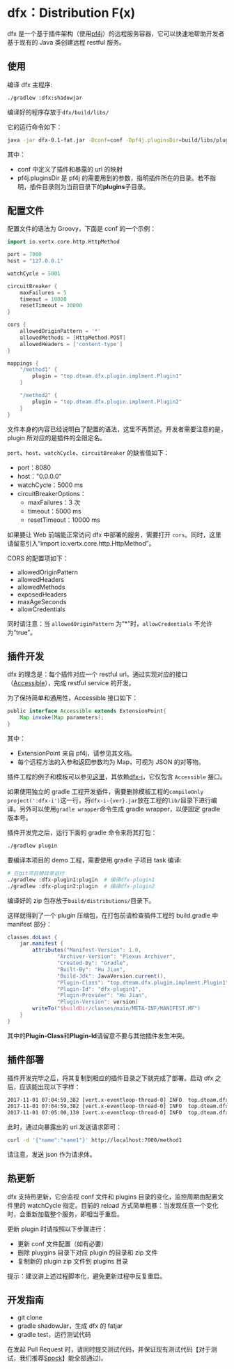 # dfx：Distribution F(x)

dfx 是一个基于插件架构（使用[pf4j](https://github.com/decebals/pf4j)）的远程服务容器，它可以快速地帮助开发者基于现有的 Java 类创建远程 restful 服务。

## 使用

编译 dfx 主程序:

```sh
./gradlew :dfx:shadowjar
```

编译好的程序存放于`dfx/build/libs/`

它的运行命令如下：

```sh
java -jar dfx-0.1-fat.jar -Dconf=conf -Dpf4j.pluginsDir=build/libs/plugins
```

其中：

- conf 中定义了插件和暴露的 url 的映射
- pf4j.pluginsDir 是 pf4j 的需要用到的参数，指明插件所在的目录。若不指明，插件目录则为当前目录下的**plugins**子目录。

## 配置文件

配置文件的语法为 Groovy，下面是 conf 的一个示例：

```groovy
import io.vertx.core.http.HttpMethod

port = 7000
host = "127.0.0.1"

watchCycle = 5001

circuitBreaker {
    maxFailures = 5
    timeout = 10000
    resetTimeout = 30000
}

cors {
    allowedOriginPattern = '*'
    allowedMethods = [HttpMethod.POST]
    allowedHeaders = ['content-type']
}

mappings {
    "/method1" {
        plugin = "top.dteam.dfx.plugin.implment.Plugin1"
    }

    "/method2" {
        plugin = "top.dteam.dfx.plugin.implment.Plugin2"
    }
}
```

文件本身的内容已经说明白了配置的语法，这里不再赘述。开发者需要注意的是，plugin 所对应的是插件的全限定名。

`port`、`host`、`watchCycle`、`circuitBreaker` 的缺省值如下：

- port：8080
- host："0.0.0.0"
- watchCycle：5000 ms
- circuitBreakerOptions：
  - maxFailures：3 次
  - timeout：5000 ms
  - resetTimeout：10000 ms

如果要让 Web 前端能正常访问 dfx 中部署的服务，需要打开 `cors`。同时，这里请留意引入“import io.vertx.core.http.HttpMethod”。

CORS 的配置项如下：

- allowedOriginPattern
- allowedHeaders
- allowedMethods
- exposedHeaders
- maxAgeSeconds
- allowCredentials

同时请注意：当 `allowedOriginPattern` 为“\*”时，`allowCredentials` 不允许为“true”。

## 插件开发

dfx 的理念是：每个插件对应一个 restful url。通过实现对应的接口（[Accessible](dfx/src/main/java/top/dteam/dfx/plugin/Accessible.java)），完成 restful service 的开发。

为了保持简单和通用性，Accessible 接口如下：

```groovy
public interface Accessible extends ExtensionPoint{
    Map invoke(Map parameters);
}
```

其中：

- ExtensionPoint 来自 pf4j，请参见其文档。
- 每个远程方法的入参和返回参数均为 Map，可视为 JSON 的对等物。

插件工程的例子和模板可以参见[这里](dfx-plugin1)，其依赖[dfx-i](dfx-i)，它仅包含 `Accessible` 接口。

如果使用独立的 gradle 工程开发插件，需要删除模板工程的`compileOnly project(':dfx-i')`这一行，将`dfx-i-{ver}.jar`放在工程的`lib/`目录下进行编译。另外可以使用`gradle wrapper`命令生成 gradle wrapper，以便固定 gradle 版本号。

插件开发完之后，运行下面的 gradle 命令来将其打包：

```sh
./gradlew plugin
```

要编译本项目的 demo 工程，需要使用 gradle 子项目 task 编译:

```sh
# 在git项目根目录运行
./gradlew :dfx-plugin1:plugin  # 编译dfx-plugin1
./gradlew :dfx-plugin2:plugin  # 编译dfx-plugin2
```

编译好的 zip 包存放于`build/distributions/`目录下。

这样就得到了一个 plugin 压缩包，在打包前请检查插件工程的 build.gradle 中 manifest 部分：

```groovy
classes.doLast {
    jar.manifest {
        attributes("Manifest-Version": 1.0,
                "Archiver-Version": "Plexus Archiver",
                "Created-By": "Gradle",
                "Built-By": "Hu Jian",
                "Build-Jdk": JavaVersion.current(),
                "Plugin-Class": "top.dteam.dfx.plugin.implment.Plugin1",
                "Plugin-Id": "dfx-plugin1",
                "Plugin-Provider": "Hu Jian",
                "Plugin-Version": version)
        writeTo("$buildDir/classes/main/META-INF/MANIFEST.MF")
    }
}
```

其中的**Plugin-Class**和**Plugin-Id**请留意不要与其他插件发生冲突。

## 插件部署

插件开发完毕之后，将其复制到相应的插件目录之下就完成了部署。启动 dfx 之后，应该能出现以下字样：

```txt
2017-11-01 07:04:59,382 [vert.x-eventloop-thread-0] INFO  top.dteam.dfx.MainVerticle - top.dteam.dfx.plugin.implment.Plugin2 is loaded ...
2017-11-01 07:04:59,382 [vert.x-eventloop-thread-0] INFO  top.dteam.dfx.MainVerticle - top.dteam.dfx.plugin.implment.Plugin1 is loaded ...
2017-11-01 07:05:00,130 [vert.x-eventloop-thread-0] INFO  top.dteam.dfx.MainVerticle - dfx is listening at 0.0.0.0:7000 ...
```

此时，通过向暴露出的 url 发送请求即可：

```sh
curl -d '{"name":"name1"}' http://localhost:7000/method1
```

请注意，发送 json 作为请求体。

## 热更新

dfx 支持热更新，它会监视 conf 文件和 plugins 目录的变化，监控周期由配置文件里的 watchCycle 指定。目前的 reload 方式简单粗暴：当发现任意一个变化时，会重新加载整个服务，即相当于重启。

更新 plugin 时请按照以下步骤进行：

- 更新 conf 文件配置（如有必要）
- 删除 pluygins 目录下对应 plugin 的目录和 zip 文件
- 复制新的 plugin zip 文件到 plugins 目录

提示：建议讲上述过程脚本化，避免更新过程中反复重启。

## 开发指南

- git clone
- gradle shadowJar，生成 dfx 的 fatjar
- gradle test，运行测试代码

在发起 Pull Request 时，请同时提交测试代码，并保证现有测试代码【对于测试，我们推荐[Spock](http://spockframework.org/)】能全部通过)。
